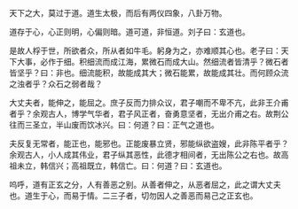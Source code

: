 天下之大，莫过于道。道生太极，而后有两仪四象，八卦万物。
   
道存于心，心正则明，心偏则暗。道可道，非恒道。刘子曰：玄道也。

是故人桴于世，所欲者众，所从者如牛毛。躬身为之，亦难顺其心也。老子曰：天下大事，必作于细。积细流而成江海，累微石而成大山。然细流者皆清乎？微石者皆坚乎？曰：非也。细流能积，故能成其大；微石能累，故能成其壮。而何顾众流之浊者乎？众石之弱者哉？

大丈夫者，能伸之，能屈之。庶子反而力排众议，君子嘲而不卑不亢，此非王介甫者乎？余观古人，博学气华者，君子风正者，奋勇意坚者，无出介甫之右。故荆公往而三圣立，半山废而饮冰兴。曰：何道？曰：正气之道也。

夫反复无常者，能正也，能邪也。正能废暴立贤，邪能纵欲盗嫂，此非陈平者乎？余观古人，小人成其伟业，君子纵其恶性，此德才相间者，无出陈公之右也。故高祖未立，韩信兴；高祖既立，韩信亡。曰：何道？曰：玄道也。

呜呼，道有正玄之分，人有善恶之别。从善者伸之，从恶者屈之，此之谓大丈夫也。道生于心，而易于情。二三子者，切勿因人之善恶而易己之正玄也。